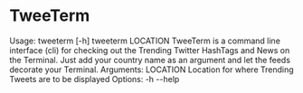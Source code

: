 # TweeTerm
Usage: tweeterm [-h]
          tweeterm LOCATION
TweeTerm is a command line interface (cli) for checking out the Trending 
Twitter HashTags and News on the Terminal. Just add your country name
as an argument and let the feeds decorate your Terminal.
Arguments:
  LOCATION       Location for where Trending Tweets are to be displayed
Options:
  -h --help